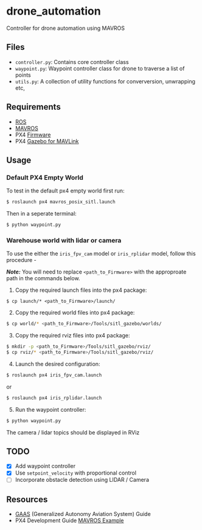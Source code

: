 # drone_automation
Controller for drone automation using MAVROS

## Files  
- `controller.py`: Contains core controller class
- `waypoint.py`: Waypoint controller class for drone to traverse a list of points
- `utils.py`: A collection of utility functions for converversion, unwrapping etc,

## Requirements 
- [ROS](http://wiki.ros.org/ROS/Installation)
- [MAVROS](https://dev.px4.io/v1.9.0/en/ros/mavros_installation.html)
- PX4 [Firmware](https://github.com/PX4/Firmware.git)
- PX4 [Gazebo for MAVLink](https://github.com/PX4/sitl_gazebo)

## Usage 

### Default PX4 Empty World

To test in the default px4 empty world first run:
```bash
$ roslaunch px4 mavros_posix_sitl.launch
```

Then in a seperate terminal:
```bash
$ python waypoint.py
```

### Warehouse world with lidar or camera 

To use the either the `iris_fpv_cam` model or `iris_rplidar` model, follow this procedure - 

***Note:*** You will need to replace `<path_to_Firmware>` with the approproate path in the commands below.

1. Copy the required launch files into the px4 package:
```back
$ cp launch/* <path_to_Firmware>/launch/
```

2. Copy the required world files into px4 package:
```bash
$ cp world/* <path_to_Firmware>/Tools/sitl_gazebo/worlds/
```

3. Copy the required rviz files into px4 package:
```bash
$ mkdir -p <path_to_Firmware>/Tools/sitl_gazebo/rviz/
$ cp rviz/* <path_to_Firmware>/Tools/sitl_gazebo/rviz/
```

4. Launch the desired configuration:
```bash
$ roslaunch px4 iris_fpv_cam.launch
```
or
```bash
$ roslaunch px4 iris_rplidar.launch
```

5. Run the waypoint controller:
```bash
$ python waypoint.py
```

The camera / lidar topics should be displayed in RViz


## TODO
- [X] Add waypoint controller
- [X] Use `setpoint_velocity` with proportional control
- [ ] Incorporate obstacle detection using LIDAR / Camera

## Resources
- [GAAS](https://gaas.gitbook.io/guide/) (Generalized Autonomy Aviation System) Guide
- PX4 Development Guide [MAVROS Example](https://dev.px4.io/v1.9.0/en/ros/mavros_offboard.html)

